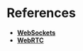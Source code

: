 References
==========

* [**WebSockets**](https://github.com/glimberger/references/blob/master/websocket.md)
* [**WebRTC**](https://github.com/glimberger/references)
